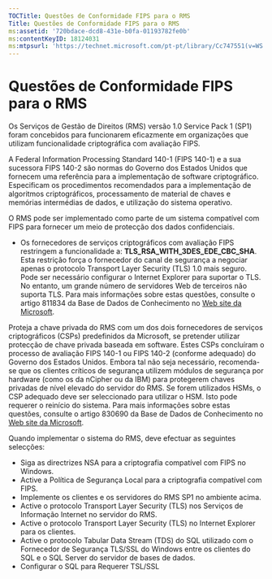 ```yaml
---
TOCTitle: Questões de Conformidade FIPS para o RMS
Title: Questões de Conformidade FIPS para o RMS
ms:assetid: '720bdace-dcd8-431e-b0fa-01193782fe0b'
ms:contentKeyID: 18124031
ms:mtpsurl: 'https://technet.microsoft.com/pt-pt/library/Cc747551(v=WS.10)'
---
```


Questões de Conformidade FIPS para o RMS
========================================

Os Serviços de Gestão de Direitos (RMS) versão 1.0 Service Pack 1 (SP1) foram concebidos para funcionarem eficazmente em organizações que utilizam funcionalidade criptográfica com avaliação FIPS.

A Federal Information Processing Standard 140-1 (FIPS 140-1) e a sua sucessora FIPS 140-2 são normas do Governo dos Estados Unidos que fornecem uma referência para a implementação de software criptográfico. Especificam os procedimentos recomendados para a implementação de algoritmos criptográficos, processamento de material de chaves e memórias intermédias de dados, e utilização do sistema operativo.

O RMS pode ser implementado como parte de um sistema compatível com FIPS para fornecer um meio de protecção dos dados confidenciais.

-   Os fornecedores de serviços criptográficos com avaliação FIPS restringem a funcionalidade a: **TLS\_RSA\_WITH\_3DES\_EDE\_CBC\_SHA**. Esta restrição força o fornecedor do canal de segurança a negociar apenas o protocolo Transport Layer Security (TLS) 1.0 mais seguro. Pode ser necessário configurar o Internet Explorer para suportar o TLS. No entanto, um grande número de servidores Web de terceiros não suporta TLS. Para mais informações sobre estas questões, consulte o artigo 811834 da Base de Dados de Conhecimento no [Web site da Microsoft](http://go.microsoft.com/fwlink/?linkid=43614).

Proteja a chave privada do RMS com um dos dois fornecedores de serviços criptográficos (CSPs) predefinidos da Microsoft, se pretender utilizar protecção de chave privada baseada em software. Estes CSPs concluíram o processo de avaliação FIPS 140-1 ou FIPS 140-2 (conforme adequado) do Governo dos Estados Unidos. Embora tal não seja necessário, recomenda-se que os clientes críticos de segurança utilizem módulos de segurança por hardware (como os da nCipher ou da IBM) para protegerem chaves privadas de nível elevado do servidor do RMS. Se forem utilizados HSMs, o CSP adequado deve ser seleccionado para utilizar o HSM. Isto pode requerer o reinício do sistema. Para mais informações sobre estas questões, consulte o artigo 830690 da Base de Dados de Conhecimento no [Web site da Microsoft](http://go.microsoft.com/fwlink/?linkid=44138).

Quando implementar o sistema do RMS, deve efectuar as seguintes selecções:

-   Siga as directrizes NSA para a criptografia compatível com FIPS no Windows.
-   Active a Política de Segurança Local para a criptografia compatível com FIPS.
-   Implemente os clientes e os servidores do RMS SP1 no ambiente acima.
-   Active o protocolo Transport Layer Security (TLS) nos Serviços de Informação Internet no servidor do RMS.
-   Active o protocolo Transport Layer Security (TLS) no Internet Explorer para os clientes.
-   Active o protocolo Tabular Data Stream (TDS) do SQL utilizado com o Fornecedor de Segurança TLS/SSL do Windows entre os clientes do SQL e o SQL Server do servidor de bases de dados.
-   Configurar o SQL para Requerer TSL/SSL
